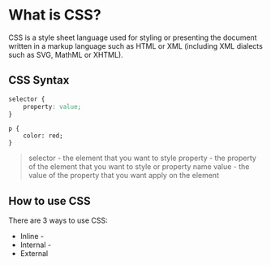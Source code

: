 # What is CSS?

CSS is a style sheet language used for styling or presenting the document written in a markup language such as HTML or XML (including XML dialects such as SVG, MathML or XHTML).

## CSS Syntax

```css
selector {
    property: value;    
}
```

```
p {
    color: red;
}
```
> selector - the element that you want to style
> property - the property of the element that you want to style or property name
> value - the value of the property that you want apply on the element
>

## How to use CSS

There are 3 ways to use CSS:
- Inline - 
- Internal -
- External 